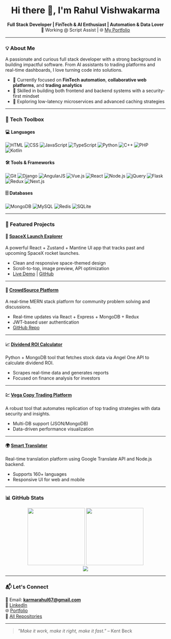 <h1 align="center">Hi there 👋, I'm Rahul Vishwakarma</h1>

<p align="center">
  <b>Full Stack Developer | FinTech & AI Enthusiast | Automation & Data Lover</b>  
  <br/>
  💼 Working @ Script Assist | 🌐 <a href="https://rahul-vishwakarma-portfolio.vercel.app/">My Portfolio</a>
</p>

---

### 💡 About Me

A passionate and curious full stack developer with a strong background in building impactful software. From AI assistants to trading platforms and real-time dashboards, I love turning code into solutions.

- 🔭 Currently focused on **FinTech automation**, **collaborative web platforms**, and **trading analytics**
- 🧠 Skilled in building both frontend and backend systems with a security-first mindset
- 🌱 Exploring low-latency microservices and advanced caching strategies

---

### 🧠 Tech Toolbox

#### 💻 Languages
![HTML](https://img.shields.io/badge/HTML-E34F26?style=flat&logo=html5&logoColor=white)
![CSS](https://img.shields.io/badge/CSS-1572B6?style=flat&logo=css3&logoColor=white)
![JavaScript](https://img.shields.io/badge/JavaScript-F7DF1E?style=flat&logo=javascript&logoColor=black)
![TypeScript](https://img.shields.io/badge/TypeScript-007ACC?style=flat&logo=typescript&logoColor=white)
![Python](https://img.shields.io/badge/Python-3776AB?style=flat&logo=python&logoColor=white)
![C++](https://img.shields.io/badge/C++-00599C?style=flat&logo=c%2B%2B&logoColor=white)
![PHP](https://img.shields.io/badge/PHP-777BB4?style=flat&logo=php&logoColor=white)
![Kotlin](https://img.shields.io/badge/Kotlin-7F52FF?style=flat&logo=kotlin&logoColor=white)

#### 🛠 Tools & Frameworks
![Git](https://img.shields.io/badge/Git-F05032?style=flat&logo=git&logoColor=white)
![Django](https://img.shields.io/badge/Django-092E20?style=flat&logo=django&logoColor=white)
![AngularJS](https://img.shields.io/badge/Angular.js-E23237?style=flat&logo=angularjs&logoColor=white)
![Vue.js](https://img.shields.io/badge/Vue.js-4FC08D?style=flat&logo=vue.js&logoColor=white)
![React](https://img.shields.io/badge/React-20232A?style=flat&logo=react&logoColor=61DAFB)
![Node.js](https://img.shields.io/badge/Node.js-339933?style=flat&logo=node.js&logoColor=white)
![jQuery](https://img.shields.io/badge/jQuery-0769AD?style=flat&logo=jquery&logoColor=white)
![Flask](https://img.shields.io/badge/Flask-000000?style=flat&logo=flask&logoColor=white)
![Redux](https://img.shields.io/badge/Redux-764ABC?style=flat&logo=redux&logoColor=white)
![Next.js](https://img.shields.io/badge/Next.js-000000?style=flat&logo=next.js&logoColor=white)

#### 🗄 Databases
![MongoDB](https://img.shields.io/badge/MongoDB-4EA94B?style=flat&logo=mongodb&logoColor=white)
![MySQL](https://img.shields.io/badge/MySQL-4479A1?style=flat&logo=mysql&logoColor=white)
![Redis](https://img.shields.io/badge/Redis-DC382D?style=flat&logo=redis&logoColor=white)
![SQLite](https://img.shields.io/badge/SQLite-003B57?style=flat&logo=sqlite&logoColor=white)

---

### 🌟 Featured Projects

#### 🚀 [SpaceX Launch Explorer](https://spacex-launch-explorer.vercel.app/)
A powerful React + Zustand + Mantine UI app that tracks past and upcoming SpaceX rocket launches.

- Clean and responsive space-themed design
- Scroll-to-top, image preview, API optimization
- [Live Demo](https://spacex-launch-explorer.vercel.app/) | [GitHub](https://github.com/Rahul-gif-asus/SpaceX-Launch-Explorer)

---

#### 🧠 [CrowdSource Platform](https://github.com/Rahul-gif-asus/CrowdSourcePlatform)
A real-time MERN stack platform for community problem solving and discussions.

- Real-time updates via React + Express + MongoDB + Redux
- JWT-based user authentication
- [GitHub Repo](https://github.com/Rahul-gif-asus/CrowdSourcePlatform)

---

#### 📈 [Dividend ROI Calculator](https://github.com/Rahul-gif-asus/DividendROICalculator)
Python + MongoDB tool that fetches stock data via Angel One API to calculate dividend ROI.

- Scrapes real-time data and generates reports
- Focused on finance analysis for investors

---

#### 💹 [Vega Copy Trading Platform](https://github.com/Rahul-gif-asus/Vega_CopyTrading_Platform)
A robust tool that automates replication of top trading strategies with data security and insights.

- Multi-DB support (JSON/MongoDB)
- Data-driven performance visualization

---

#### 🌍 [Smart Translator](https://github.com/Rahul-gif-asus/smartTranslator)
Real-time translation platform using Google Translate API and Node.js backend.

- Supports 160+ languages
- Responsive UI for web and mobile

---

### 📊 GitHub Stats

<p align="center">
  <img src="https://github-readme-stats.vercel.app/api?username=Rahul-gif-asus&show_icons=true&theme=tokyonight" height="180"/>
  <img src="https://github-readme-streak-stats.herokuapp.com/?user=Rahul-gif-asus&theme=tokyonight" height="180"/>
  <br/>
  <img src="https://github-readme-stats.vercel.app/api/top-langs/?username=Rahul-gif-asus&layout=compact&theme=tokyonight"/>
</p>

---

### 📬 Let's Connect

📧 Email: **karmarahul67@gmail.com**  
🔗 [LinkedIn](https://www.linkedin.com/in/rahul-vishwakarma-101346192/)  
🌐 [Portfolio](https://rahul-vishwakarma-portfolio.vercel.app/)  
📂 [All Repositories](https://github.com/Rahul-gif-asus?tab=repositories)

---

> _"Make it work, make it right, make it fast."_ – Kent Beck
